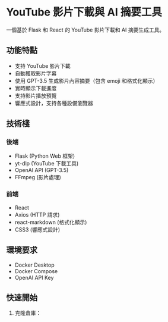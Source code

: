 # YouTube 影片下載與 AI 摘要工具

一個基於 Flask 和 React 的 YouTube 影片下載和 AI 摘要生成工具。

## 功能特點

- 支持 YouTube 影片下載
- 自動獲取影片字幕
- 使用 GPT-3.5 生成影片內容摘要（包含 emoji 和格式化顯示）
- 實時顯示下載進度
- 支持影片播放預覽
- 響應式設計，支持各種設備瀏覽器

## 技術棧

### 後端
- Flask (Python Web 框架)
- yt-dlp (YouTube 下載工具)
- OpenAI API (GPT-3.5)
- FFmpeg (影片處理)

### 前端
- React
- Axios (HTTP 請求)
- react-markdown (格式化顯示)
- CSS3 (響應式設計)

## 環境要求

- Docker Desktop
- Docker Compose
- OpenAI API Key

## 快速開始

1. 克隆倉庫：